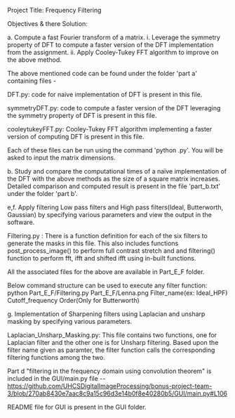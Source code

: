 Project Title: Frequency Filtering

Objectives & there Solution:

a. Compute a fast Fourier transform of a matrix.
  i. Leverage the symmetry property of DFT to compute a faster version of the DFT implementation from the assignment.
  ii. Apply Cooley-Tukey FFT algorithm to improve on the above method.
  
  The above mentioned code can be found under the folder 'part a' containing files - 
  
  DFT.py: code for naive implementation of DFT is present in this file.
  
  symmetryDFT.py: code to compute a faster version of the DFT leveraging the symmetry property of DFT is present in this file.
  
  cooleytukeyFFT.py:  Cooley-Tukey FFT algorithm implementing a faster version of computing DFT is present in this file.
  
  Each of these files can be run using the command 'python <filename>.py'. You will be asked to input the matrix dimensions.

b. Study and compare the computational times of a naïve implementation of the DFT with the above methods as the size of a square matrix increases.
  Detailed comparison and computed result is present in the file 'part_b.txt' under the folder 'part b'.
  
  
e,f. Apply filtering Low pass filters and High pass filters(Ideal, Butterworth, Gaussian) by specifying various parameters and view the output in the software.

Filtering.py : There is a function definition for each of the six filters to generate the masks in this file. This also includes functions post_process_image() to perform full contrast stretch and and filtering() function to perform fft, ifft and shifted ifft using in-built functions.

All the associated files for the above are available in Part_E_F folder.

Below command structure can be used to execute any filter function:
python Part_E_F/Filtering.py Part_E_F/Lenna.png Filter_name(ex: Ideal_HPF) Cutoff_frequency Order(Only for Butterworth)
  
  
g. Implementation of Sharpening filters using Laplacian and unsharp masking by specifying various parameters.
  
   Laplacian_Unsharp_Masking.py: This file contains two functions, one for Laplacian filter and the other one is for Unsharp filtering. Based upon the filter name given as         paramter, the filter function calls the corresponding filtering functions among the two.
  
Part d "filtering in the frequency domain using convolution theorem" is included in the GUI/main.py file -- https://github.com/UHCSDigitalImageProcessing/bonus-project-team-3/blob/270ab8430e7aac8c9a15c96d3e14b0f8e40280b5/GUI/main.py#L106
  
README file for GUI is present in the GUI folder.
